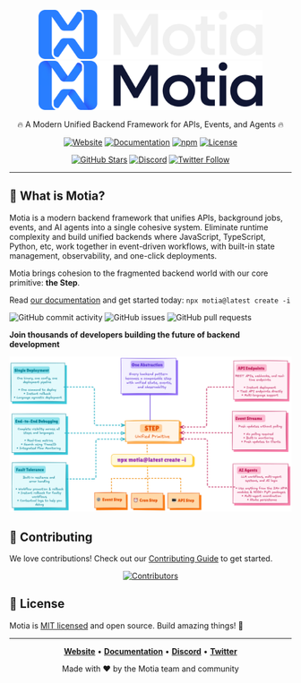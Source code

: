 <p align="center">
  <!-- shows in LIGHT mode only -->
  <img src="https://github.com/MotiaDev/motia/raw/main/assets/motia-logo-light.png#gh-dark-mode-only"  width="400" alt="Motia logo" />
  <!-- shows in DARK mode only -->
  <img src="https://github.com/MotiaDev/motia/raw/main/assets/motia-logo-dark.png#gh-light-mode-only" width="400" alt="Motia logo (dark)" />
</p>

<div align="center">

🔥 A Modern Unified Backend Framework for APIs, Events, and Agents 🔥

[![Website](https://img.shields.io/badge/Website-motia.dev-blue?style=flat&logo=globe&logoColor=white&labelColor=000000)](https://www.motia.dev)
[![Documentation](https://img.shields.io/badge/Docs-docs.motia.dev-green?style=flat&logo=gitbook&logoColor=white&labelColor=000000)](https://www.motia.dev/docs)
[![npm](https://img.shields.io/npm/v/motia?style=flat&logo=npm&logoColor=white&color=CB3837&labelColor=000000)](https://www.npmjs.com/package/motia)
[![License](https://img.shields.io/badge/license-MIT-green?style=flat&logo=opensourceinitiative&logoColor=white&labelColor=000000)](LICENSE)

[![GitHub Stars](https://img.shields.io/github/stars/MotiaDev/motia?style=flat&logo=github&logoColor=white&color=yellow&labelColor=000000)](https://github.com/MotiaDev/motia)
[![Discord](https://img.shields.io/discord/1322278831184281721?style=flat&logo=discord&logoColor=white&color=5865F2&label=Discord&labelColor=000000)](https://discord.gg/EnfDRFYW)
[![Twitter Follow](https://img.shields.io/badge/Follow-@motiadev-1DA1F2?style=flat&logo=twitter&logoColor=white&labelColor=000000)](https://twitter.com/motiadev)

---

</div>

## 🚀 What is Motia?

Motia is a modern backend framework that unifies APIs, background jobs, events, and AI agents into a single cohesive system. Eliminate runtime complexity and build unified backends where JavaScript, TypeScript, Python, etc, work together in event-driven workflows, with built-in state management, observability, and one-click deployments.

Motia brings cohesion to the fragmented backend world with our core primitive: **the Step**.


Read [our documentation](https://www.motia.dev/docs) and get started today: `npx motia@latest create -i`

![GitHub commit activity](https://img.shields.io/github/commit-activity/m/MotiaDev/motia?style=flat&logo=github&logoColor=white&labelColor=000000)
![GitHub issues](https://img.shields.io/github/issues/MotiaDev/motia?style=flat&logo=github&logoColor=white&labelColor=000000)
![GitHub pull requests](https://img.shields.io/github/issues-pr/MotiaDev/motia?style=flat&logo=github&logoColor=white&labelColor=000000)

**Join thousands of developers building the future of backend development**

![Motia-Architecture](https://github.com/MotiaDev/motia/raw/main/assets/motia-architecture-with-bg.png)

</div>

## 🤝 Contributing

We love contributions! Check out our [Contributing Guide](CONTRIBUTING.md) to get started.

<div align="center">

[![Contributors](https://contrib.rocks/image?repo=MotiaDev/motia)](https://github.com/MotiaDev/motia/graphs/contributors)

</div>

## 📄 License

Motia is [MIT licensed](LICENSE) and open source. Build amazing things! 🚀

---

<div align="center">

**[Website](https://www.motia.dev)** • **[Documentation](https://www.motia.dev/docs)** • **[Discord](https://discord.gg/EnfDRFYW)** • **[Twitter](https://twitter.com/motiadev)**

Made with ❤️ by the Motia team and community

</div>
